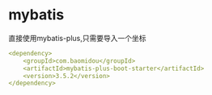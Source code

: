 # mybatis

直接使用mybatis-plus,只需要导入一个坐标

```yml
<dependency>
    <groupId>com.baomidou</groupId>
    <artifactId>mybatis-plus-boot-starter</artifactId>
    <version>3.5.2</version>
</dependency>
```